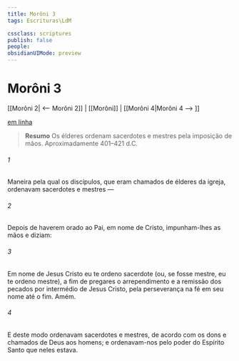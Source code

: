 ```yaml
---
title: Morôni 3
tags: Escrituras\LdM

cssclass: scriptures
publish: false
people:
obsidianUIMode: preview
---
```


# Morôni 3
[[Morôni 2| <-- Morôni 2]] | [[Morôni]] | [[Morôni 4|Morôni 4 --> ]]

[em linha](https://churchofjesuschrist.org/study/scriptures/bofm/moro/3?lang=por)

> __Resumo__
Os élderes ordenam sacerdotes e mestres pela imposição de mãos. Aproximadamente 401–421 d.C.

###### 1 
Maneira pela qual os discípulos, que eram chamados de élderes da igreja, ordenavam sacerdotes e mestres —

###### 2 
Depois de haverem orado ao Pai, em nome de Cristo, impunham-lhes as mãos e diziam:

###### 3 
Em nome de Jesus Cristo eu te ordeno sacerdote (ou, se fosse mestre, eu te ordeno mestre), a fim de pregares o arrependimento e a remissão dos pecados por intermédio de Jesus Cristo, pela perseverança na fé em seu nome até o fim. Amém.

###### 4 
E deste modo ordenavam sacerdotes e mestres, de acordo com os dons e chamados de Deus aos homens; e ordenavam-nos pelo poder do Espírito Santo que neles estava.

